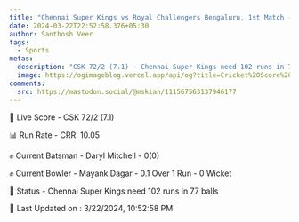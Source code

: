 ```yaml
---
title: "Chennai Super Kings vs Royal Challengers Bengaluru, 1st Match - Live Cricket Score"
date: 2024-03-22T22:52:58.376+05:30
author: Santhosh Veer
tags:
  - Sports
metas:
  description: "CSK 72/2 (7.1) - Chennai Super Kings need 102 runs in 77 balls"
  image: https://ogimageblog.vercel.app/api/og?title=Cricket%20Score%20%F0%9F%8F%8F
comments:
  src: https://mastodon.social/@mskian/111567563137946177
---
```


🔴 Live Score - CSK 72/2 (7.1)  

📊 Run Rate - CRR: 10.05  

✊ Current Batsman - Daryl Mitchell - 0(0)  

✊ Current Bowler - Mayank Dagar - 0.1 Over 1 Run - 0 Wicket  

📑 Status - Chennai Super Kings need 102 runs in 77 balls

<!--more-->

📝 Last Updated on : 3/22/2024, 10:52:58 PM
